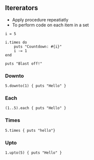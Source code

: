 ## Itererators 

* Apply procedure repeatiatly 
* To perform code on each item in a set

```
i = 5 

i.times do 
    puts "Countdown: #{i}"
    i -= 1
end 

puts "Blast off!"
```

### Downto

```
5.downto(1) { puts "Hello" }
```


### Each

```
(1..5).each { puts "Hello" }
```

### Times 

```
5.times { puts "hello"}
```

### Upto

```
1.upto(5) { puts "Hello" }
```

